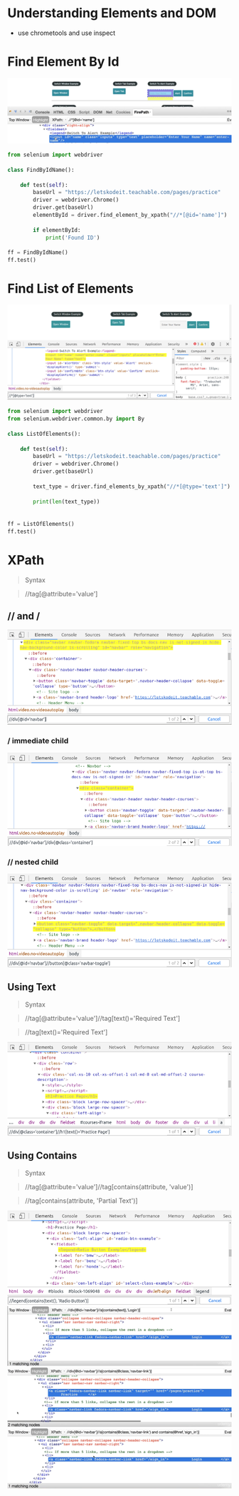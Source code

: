# Understanding Elements and DOM
- use chrometools and use inspect

# Find Element By Id

![](./images/1.png)
```py
from selenium import webdriver

class FindByIdName():

    def test(self):
        baseUrl = "https://letskodeit.teachable.com/pages/practice"
        driver = webdriver.Chrome()
        driver.get(baseUrl)
        elementById = driver.find_element_by_xpath("//*[@id='name']")

        if elementById:
            print('Found ID')

ff = FindByIdName()
ff.test()
```

# Find List of Elements
![](./images/2.png)
```py
from selenium import webdriver
from selenium.webdriver.common.by import By

class ListOfElements():

    def test(self):
        baseUrl = "https://letskodeit.teachable.com/pages/practice"
        driver = webdriver.Chrome()
        driver.get(baseUrl)

        text_type = driver.find_elements_by_xpath("//*[@type='text']")
        
        print(len(text_type))


ff = ListOfElements()
ff.test()
```

# XPath

> Syntax

> //tag[@attribute='value']

## // and /
![](./images/3.png)
### / immediate child
![](./images/4.png)

### // nested child
![](./images/5.png)

## Using Text
> Syntax

> //tag[@attribute='value']//tag[text()='Required Text']

> //tag[text()='Required Text']

![](./images/6.png)

## Using Contains
> Syntax

> //tag[@attribute='value']//tag[contains(attribute, 'value')]

> //tag[contains(attribute, 'Partial Text')]

![](./images/7.png)
![](./images/8.png)
![](./images/9.png)
![](./images/10.png)
